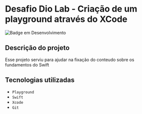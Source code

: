 # Desafio Dio Lab - Criação de um playground através do XCode

![Badge em Desenvolvimento](http://img.shields.io/static/v1?label=STATUS&message=CONCLUÍDO&color=GREEN&style=for-the-badge)

## Descrição do projeto
<p>Esse projeto serviu para ajudar na fixação do conteudo sobre os fundamentos do Swift</p>


## Tecnologias utilizadas
- ``Playground``
- ``Swift``
- ``Xcode``
- ``Git``
